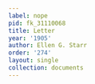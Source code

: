 ```yaml
---
label: nope
pid: fk_31110068
title: Letter
year: '1905'
author: Ellen G. Starr
order: '274'
layout: single
collection: documents
---
```

